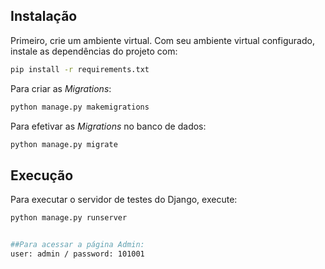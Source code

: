 ## Instalação

Primeiro, crie um ambiente virtual.
Com seu ambiente virtual configurado, instale as dependências do projeto com:

```bash
pip install -r requirements.txt
```

Para criar as _Migrations_:

```bash
python manage.py makemigrations
```

Para efetivar as _Migrations_ no banco de dados:

```bash
python manage.py migrate
```

## Execução

Para executar o servidor de testes do Django, execute:

```bash
python manage.py runserver


##Para acessar a página Admin:
user: admin / password: 101001
